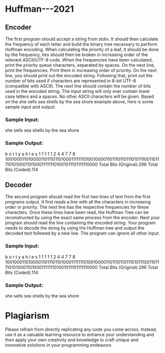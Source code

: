 # Huffman---2021

## Encoder
The first program should accept a string from stdin. It should then calculate the frequency of each letter and
build the binary tree necessary to perform Huffman encoding. When calculating the priority of a leaf, it should
be done by the frequency, ties should then be broken in increasing order of the relevant ASCII/UTF-8 code.
When the frequencies have been calculated, print the priority queue characters, separated by spaces. On the
next line, print the frequencies. Print them in increasing order of priority. On the next line, you should print
out the encoded string. Following that, print out the number of bits used if characters are represented in 8-bit
UTF-8 (compatible with ASCII). The next line should contain the number of bits used in the encoded string.
The input string will only ever contain lower case letters and a spaces. No other ASCII characters will be
given.
Based on the she sells sea shells by the sea shore example above, here is some sample
input and output:
### Sample Input:
she sells sea shells by the sea shore
### Sample Output:
b o r t y a h l e s
1 1 1 1 1 2 4 4 7 7 8
100100011010000110111011010001111111010010000110111011011101011100110111101010001101000111111101001011101111110000
Total Bits (Original):296
Total Bits (Coded):114

## Decoder
The second program should read the first two lines of text from the first programs output. It first reads a line
with all the characters in increasing order or priority. The next line has the respective frequencies for these
characters. Once these lines have been read, the Huffman Tree can be reconstructed by using the exact
same process from the encoder. Next your program should read the line containing the encoded string. Your
program needs to decode the string by using the Huffman tree and output the decoded text followed by a new
line. The program can ignore all other input.
### Sample Input:
b o r t y a h l e s
1 1 1 1 1 2 4 4 7 7 8
100100011010000110111011010001111111010010000110111011011101011100110111101010001101000111111101001011101111110000
Total Bits (Original):296
Total Bits (Coded):114
### Sample Output:
she sells sea shells by the sea shore


# Plagiarism
Please refrain from directly replicating any code you come across. 
Instead, use it as a valuable learning resource to enhance your understanding 
and then apply your own creativity and knowledge to craft unique and innovative solutions in your programming endeavors
